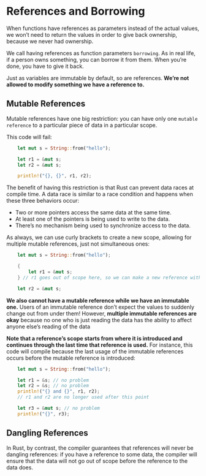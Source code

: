 # References and Borrowing

When functions have references as parameters instead of the actual values, we won’t need to return the values in order to give back ownership, because we never had ownership.

We call having references as function parameters `borrowing`. As in real life, if a person owns something, you can borrow it from them. When you’re done, you have to give it back.

Just as variables are immutable by default, so are references. __We’re not allowed to modify something we have a reference to.__

## Mutable References

Mutable references have one big restriction: you can have only one `mutable reference` to a particular piece of data in a particular scope.

This code will fail:

```rust
    let mut s = String::from("hello");

    let r1 = &mut s;
    let r2 = &mut s;

    println!("{}, {}", r1, r2);
```

The benefit of having this restriction is that Rust can prevent data races at compile time. A data race is similar to a race condition and happens when these three behaviors occur:

- Two or more pointers access the same data at the same time.
- At least one of the pointers is being used to write to the data.
- There’s no mechanism being used to synchronize access to the data.

As always, we can use curly brackets to create a new scope, allowing for multiple mutable references, just not simultaneous ones:

```rust
    let mut s = String::from("hello");

    {
        let r1 = &mut s;
    } // r1 goes out of scope here, so we can make a new reference with no problems.

    let r2 = &mut s;
```

__We also cannot have a mutable reference while we have an immutable one.__ Users of an immutable reference don’t expect the values to suddenly change out from under them! However, __multiple immutable references are okay__ because no one who is just reading the data has the ability to affect anyone else’s reading of the data

__Note that a reference’s scope starts from where it is introduced and continues through the last time that reference is used.__ For instance, this code will compile because the last usage of the immutable references occurs before the mutable reference is introduced:

```rust
    let mut s = String::from("hello");

    let r1 = &s; // no problem
    let r2 = &s; // no problem
    println!("{} and {}", r1, r2);
    // r1 and r2 are no longer used after this point

    let r3 = &mut s; // no problem
    println!("{}", r3);
```

## Dangling References

In Rust, by contrast, the compiler guarantees that references will never be dangling references: if you have a reference to some data, the compiler will ensure that the data will not go out of scope before the reference to the data does.

